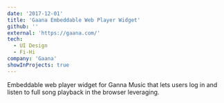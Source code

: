 ```yaml
---
date: '2017-12-01'
title: 'Gaana Embeddable Web Player Widget'
github: ''
external: 'https://gaana.com/'
tech:
  - UI Design
  - Fi-Hi
company: 'Gaana'
showInProjects: true
---
```


Embeddable web player widget for Ganna Music that lets users log in and listen to full song playback in the browser leveraging.
<p> </P>
<p> </P>